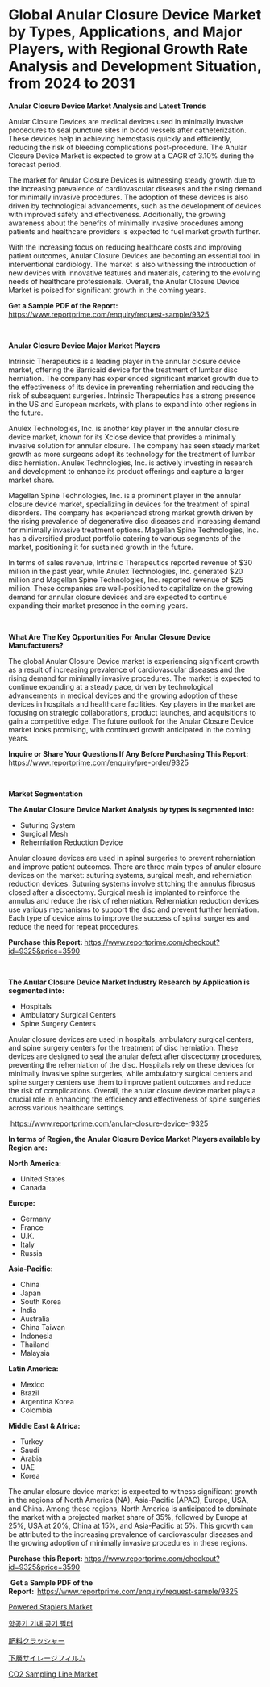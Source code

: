 <p><h1>Global Anular Closure Device Market by Types, Applications, and Major Players, with Regional Growth Rate Analysis and Development Situation, from 2024 to 2031</h1></p><p><strong>Anular Closure Device Market Analysis and Latest Trends</strong></p>
<p><p>Anular Closure Devices are medical devices used in minimally invasive procedures to seal puncture sites in blood vessels after catheterization. These devices help in achieving hemostasis quickly and efficiently, reducing the risk of bleeding complications post-procedure. The Anular Closure Device Market is expected to grow at a CAGR of 3.10% during the forecast period.</p><p>The market for Anular Closure Devices is witnessing steady growth due to the increasing prevalence of cardiovascular diseases and the rising demand for minimally invasive procedures. The adoption of these devices is also driven by technological advancements, such as the development of devices with improved safety and effectiveness. Additionally, the growing awareness about the benefits of minimally invasive procedures among patients and healthcare providers is expected to fuel market growth further.</p><p>With the increasing focus on reducing healthcare costs and improving patient outcomes, Anular Closure Devices are becoming an essential tool in interventional cardiology. The market is also witnessing the introduction of new devices with innovative features and materials, catering to the evolving needs of healthcare professionals. Overall, the Anular Closure Device Market is poised for significant growth in the coming years.</p></p>
<p><strong>Get a Sample PDF of the Report:&nbsp;</strong> <a href="https://www.reportprime.com/enquiry/request-sample/9325">https://www.reportprime.com/enquiry/request-sample/9325</a></p>
<p>&nbsp;</p>
<p><strong>Anular Closure Device Major Market Players</strong></p>
<p><p>Intrinsic Therapeutics is a leading player in the annular closure device market, offering the Barricaid device for the treatment of lumbar disc herniation. The company has experienced significant market growth due to the effectiveness of its device in preventing reherniation and reducing the risk of subsequent surgeries. Intrinsic Therapeutics has a strong presence in the US and European markets, with plans to expand into other regions in the future.</p><p>Anulex Technologies, Inc. is another key player in the annular closure device market, known for its Xclose device that provides a minimally invasive solution for annular closure. The company has seen steady market growth as more surgeons adopt its technology for the treatment of lumbar disc herniation. Anulex Technologies, Inc. is actively investing in research and development to enhance its product offerings and capture a larger market share.</p><p>Magellan Spine Technologies, Inc. is a prominent player in the annular closure device market, specializing in devices for the treatment of spinal disorders. The company has experienced strong market growth driven by the rising prevalence of degenerative disc diseases and increasing demand for minimally invasive treatment options. Magellan Spine Technologies, Inc. has a diversified product portfolio catering to various segments of the market, positioning it for sustained growth in the future.</p><p>In terms of sales revenue, Intrinsic Therapeutics reported revenue of $30 million in the past year, while Anulex Technologies, Inc. generated $20 million and Magellan Spine Technologies, Inc. reported revenue of $25 million. These companies are well-positioned to capitalize on the growing demand for annular closure devices and are expected to continue expanding their market presence in the coming years.</p></p>
<p>&nbsp;</p>
<p><strong>What Are The Key Opportunities For Anular Closure Device Manufacturers?</strong></p>
<p><p>The global Anular Closure Device market is experiencing significant growth as a result of increasing prevalence of cardiovascular diseases and the rising demand for minimally invasive procedures. The market is expected to continue expanding at a steady pace, driven by technological advancements in medical devices and the growing adoption of these devices in hospitals and healthcare facilities. Key players in the market are focusing on strategic collaborations, product launches, and acquisitions to gain a competitive edge. The future outlook for the Anular Closure Device market looks promising, with continued growth anticipated in the coming years.</p></p>
<p><strong>Inquire or Share Your Questions If Any Before Purchasing This Report:</strong> <a href="https://www.reportprime.com/enquiry/pre-order/9325">https://www.reportprime.com/enquiry/pre-order/9325</a></p>
<p>&nbsp;</p>
<p><strong>Market Segmentation</strong></p>
<p><strong>The Anular Closure Device Market Analysis by types is segmented into:</strong></p>
<p><ul><li>Suturing System</li><li>Surgical Mesh</li><li>Reherniation Reduction Device</li></ul></p>
<p><p>Anular closure devices are used in spinal surgeries to prevent reherniation and improve patient outcomes. There are three main types of anular closure devices on the market: suturing systems, surgical mesh, and reherniation reduction devices. Suturing systems involve stitching the annulus fibrosus closed after a discectomy. Surgical mesh is implanted to reinforce the annulus and reduce the risk of reherniation. Reherniation reduction devices use various mechanisms to support the disc and prevent further herniation. Each type of device aims to improve the success of spinal surgeries and reduce the need for repeat procedures.</p></p>
<p><strong>Purchase this Report:&nbsp;</strong><a href="https://www.reportprime.com/checkout?id=9325&price=3590">https://www.reportprime.com/checkout?id=9325&price=3590</a></p>
<p>&nbsp;</p>
<p><strong>The Anular Closure Device Market Industry Research by Application is segmented into:</strong></p>
<p><ul><li>Hospitals</li><li>Ambulatory Surgical Centers</li><li>Spine Surgery Centers</li></ul></p>
<p><p>Anular closure devices are used in hospitals, ambulatory surgical centers, and spine surgery centers for the treatment of disc herniation. These devices are designed to seal the anular defect after discectomy procedures, preventing the reherniation of the disc. Hospitals rely on these devices for minimally invasive spine surgeries, while ambulatory surgical centers and spine surgery centers use them to improve patient outcomes and reduce the risk of complications. Overall, the anular closure device market plays a crucial role in enhancing the efficiency and effectiveness of spine surgeries across various healthcare settings.</p></p>
<p><a href="https://www.reportprime.com/anular-closure-device-r9325">&nbsp;https://www.reportprime.com/anular-closure-device-r9325</a></p>
<p><strong>In terms of Region, the Anular Closure Device Market Players available by Region are:</strong></p>
<p>
    <p> <strong> North America: </strong>
        <ul>
            <li>United States</li>
            <li>Canada</li>
        </ul>
        </p> 
    <p> <strong> Europe: </strong>
        <ul>
            <li>Germany</li>
            <li>France</li>
            <li>U.K.</li>
            <li>Italy</li>
            <li>Russia</li>
        </ul>
        </p> 
    <p> <strong> Asia-Pacific: </strong>
        <ul>
            <li>China</li>
            <li>Japan</li>
            <li>South Korea</li>
            <li>India</li>
            <li>Australia</li>
            <li>China Taiwan</li>
            <li>Indonesia</li>
            <li>Thailand</li>
            <li>Malaysia</li>
        </ul>
        </p> 
    <p> <strong> Latin America: </strong>
        <ul>
            <li>Mexico</li>
            <li>Brazil</li>
            <li>Argentina Korea</li>
            <li>Colombia</li>
        </ul>
        </p> 
    <p> <strong> Middle East & Africa: </strong>
        <ul>
            <li>Turkey</li>
            <li>Saudi</li>
            <li>Arabia</li>
            <li>UAE</li>
            <li>Korea</li>
        </ul>
    </p>
    </p>
<p><p>The anular closure device market is expected to witness significant growth in the regions of North America (NA), Asia-Pacific (APAC), Europe, USA, and China. Among these regions, North America is anticipated to dominate the market with a projected market share of 35%, followed by Europe at 25%, USA at 20%, China at 15%, and Asia-Pacific at 5%. This growth can be attributed to the increasing prevalence of cardiovascular diseases and the growing adoption of minimally invasive procedures in these regions.</p></p>
<p><strong>Purchase this Report: </strong><a href="https://www.reportprime.com/checkout?id=9325&price=3590">https://www.reportprime.com/checkout?id=9325&price=3590</a></p>
<p>&nbsp;<strong>Get a Sample PDF of the Report:&nbsp;&nbsp;</strong><a href="https://www.reportprime.com/enquiry/request-sample/9325">https://www.reportprime.com/enquiry/request-sample/9325</a></p>
<p><strong></strong></p>
<p><p><a href="https://github.com/tamvrosiya/Market-Research-Report-List-3/blob/main/powered-staplers-market.md">Powered Staplers Market</a></p><p><a href="https://medium.com/@tarynhermanii/%ED%95%AD%EA%B3%B5%EA%B8%B0-%EC%84%A0%EC%8B%A4-%EA%B3%B5%EA%B8%B0-%ED%95%84%ED%84%B0-%EC%8B%9C%EC%9E%A5-%EA%B7%9C%EB%AA%A8-cagr-%ED%8A%B8%EB%A0%8C%EB%93%9C-2024-2030-330f26964cac">항공기 기내 공기 필터</a></p><p><a href="https://github.com/luffiazaza/Market-Research-Report-List-1/blob/main/852430823504.md">肥料クラッシャー</a></p><p><a href="https://medium.com/@chrispcreem58/%E3%82%A2%E3%83%B3%E3%83%80%E3%83%BC%E3%83%AC%E3%82%A4%E3%83%A4%E3%83%BC%E3%82%B5%E3%82%A4%E3%83%AC%E3%83%BC%E3%82%B8%E3%83%95%E3%82%A3%E3%83%AB%E3%83%A0%E3%81%AE%E5%B8%82%E5%A0%B4%E8%A6%8F%E6%A8%A1%E3%81%A8%E5%B8%82%E5%A0%B4%E5%8B%95%E5%90%91-%E5%AE%8C%E5%85%A8%E3%81%AA%E7%94%A3%E6%A5%AD%E6%A6%82%E8%A6%81-2024%E5%B9%B4%E3%81%8B%E3%82%892031%E5%B9%B4%E3%81%BE%E3%81%A7-ab58653c5cb6">下層サイレージフィルム</a></p><p><a href="https://github.com/changoleonlaverguenzanoexiste/Market-Research-Report-List-2/blob/main/co2-sampling-line-market.md">CO2 Sampling Line Market</a></p></p>